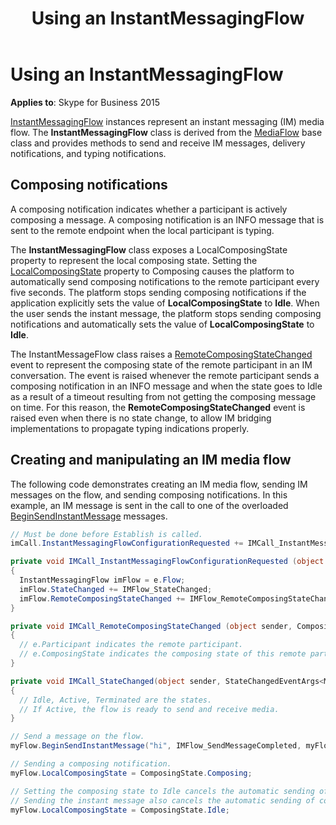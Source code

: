 ﻿---
title: Using an InstantMessagingFlow
TOCTitle: Using an InstantMessagingFlow
ms:assetid: 7ba32e50-db6b-43a3-b3f2-f6bf6963740c
ms:mtpsurl: https://msdn.microsoft.com/library/Dn466035(v=office.16)
ms:contentKeyID: 65239963
ms.date: 07/27/2015
mtps_version: v=office.16
dev_langs:
- csharp
---

# Using an InstantMessagingFlow

**Applies to**: Skype for Business 2015

[InstantMessagingFlow](/dotnet/api/microsoft.rtc.collaboration.instantmessagingflow?view=ucma-api) instances represent an instant messaging (IM) media flow. The **InstantMessagingFlow** class is derived from the [MediaFlow](/dotnet/api/microsoft.rtc.collaboration.componentmodel.mediaflow?view=ucma-api) base class and provides methods to send and receive IM messages, delivery notifications, and typing notifications.

## Composing notifications

A composing notification indicates whether a participant is actively composing a message. A composing notification is an INFO message that is sent to the remote endpoint when the local participant is typing.

The **InstantMessagingFlow** class exposes a LocalComposingState property to represent the local composing state. Setting the [LocalComposingState](/dotnet/api/microsoft.rtc.collaboration.instantmessagingflow.localcomposingstate?view=ucma-api) property to Composing causes the platform to automatically send composing notifications to the remote participant every five seconds. The platform stops sending composing notifications if the application explicitly sets the value of **LocalComposingState** to **Idle**. When the user sends the instant message, the platform stops sending composing notifications and automatically sets the value of **LocalComposingState** to **Idle**.

The InstantMessageFlow class raises a [RemoteComposingStateChanged](/dotnet/api/microsoft.rtc.collaboration.instantmessagingflow.remotecomposingstatechanged?view=ucma-api) event to represent the composing state of the remote participant in an IM conversation. The event is raised whenever the remote participant sends a composing notification in an INFO message and when the state goes to Idle as a result of a timeout resulting from not getting the composing message on time. For this reason, the **RemoteComposingStateChanged** event is raised even when there is no state change, to allow IM bridging implementations to propagate typing indications properly.

## Creating and manipulating an IM media flow

The following code demonstrates creating an IM media flow, sending IM messages on the flow, and sending composing notifications. In this example, an IM message is sent in the call to one of the overloaded [BeginSendInstantMessage](/dotnet/api/microsoft.rtc.collaboration.instantmessagingflow.beginsendinstantmessage?view=ucma-api#overloads) messages.

```csharp
// Must be done before Establish is called.
imCall.InstantMessagingFlowConfigurationRequested += IMCall_InstantMessagingFlowConfigurationRequested; 

private void IMCall_InstantMessagingFlowConfigurationRequested (object sender, InstantMessagingFlowConfigurationRequestedEventArgs e)
{
  InstantMessagingFlow imFlow = e.Flow;
  imFlow.StateChanged += IMFlow_StateChanged;
  imFlow.RemoteComposingStateChanged += IMFlow_RemoteComposingStateChanged;
}

private void IMCall_RemoteComposingStateChanged (object sender, ComposingStateChangedEventArgs e)
{
  // e.Participant indicates the remote participant.
  // e.ComposingState indicates the composing state of this remote participant.
}

private void IMCall_StateChanged(object sender, StateChangedEventArgs<MediaFlowState> e)
{
  // Idle, Active, Terminated are the states. 
  // If Active, the flow is ready to send and receive media.
}

// Send a message on the flow.
myFlow.BeginSendInstantMessage("hi", IMFlow_SendMessageCompleted, myFlow);

// Sending a composing notification.
myFlow.LocalComposingState = ComposingState.Composing;

// Setting the composing state to Idle cancels the automatic sending of composing notifications.
// Sending the instant message also cancels the automatic sending of composing notifications.
myFlow.LocalComposingState = ComposingState.Idle;
```

